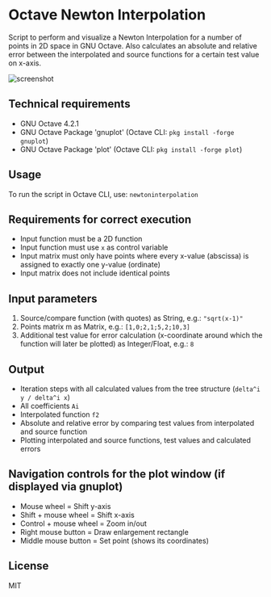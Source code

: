# Octave Newton Interpolation

Script to perform and visualize a Newton Interpolation for a number of points in 2D space in GNU Octave. Also calculates an absolute and relative error between the interpolated and source functions for a certain test value on x-axis.

![screenshot](https://github.com/notpavlov/Octave-Newton-Interpolation/blob/main/screenshot.png?raw=true)

## Technical requirements

- GNU Octave 4.2.1
- GNU Octave Package 'gnuplot' (Octave CLI: ```pkg install -forge gnuplot```)
- GNU Octave Package 'plot' (Octave CLI: ```pkg install -forge plot```)

## Usage

To run the script in Octave CLI, use: ``` newtoninterpolation ```

## Requirements for correct execution

- Input function must be a 2D function
- Input function must use ```x``` as control variable
- Input matrix must only have points where every x-value (abscissa) is assigned to exactly one y-value (ordinate)
- Input matrix does not include identical points

## Input parameters

1. Source/compare function (with quotes) as String, e.g.: ```"sqrt(x-1)"```
2. Points matrix m as Matrix, e.g.: ```[1,0;2,1;5,2;10,3]```
3. Additional test value for error calculation (x-coordinate around which the function will later be plotted) as Integer/Float, e.g.: ```8```

## Output

- Iteration steps with all calculated values from the tree structure (```delta^i y / delta^i x```)
- All coefficients ```Ai```
- Interpolated function ```f2```
- Absolute and relative error by comparing test values from interpolated and source function
- Plotting interpolated and source functions, test values and calculated errors

## Navigation controls for the plot window (if displayed via gnuplot)

- Mouse wheel = Shift y-axis
- Shift + mouse wheel = Shift x-axis
- Control + mouse wheel = Zoom in/out
- Right mouse button = Draw enlargement rectangle
- Middle mouse button = Set point (shows its coordinates)

## License
MIT